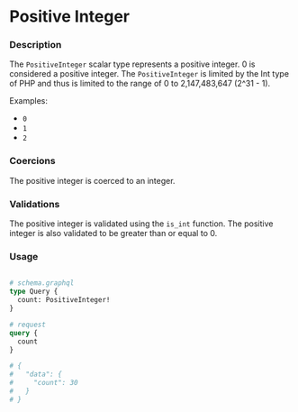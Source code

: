 # Positive Integer

### Description

The `PositiveInteger` scalar type represents a positive integer. 0 is considered a positive integer. The `PositiveInteger` is limited by the Int type of PHP and thus is limited to the range of 0 to 2,147,483,647 (2^31 - 1). 

Examples:

- `0`
- `1`
- `2`

### Coercions

The positive integer is coerced to an integer.

### Validations

The positive integer is validated using the `is_int` function. The positive integer is also validated to be greater than or equal to 0.

### Usage

```graphql

# schema.graphql
type Query {
  count: PositiveInteger!
}
```

```graphql
# request
query {
  count
}

# {
#   "data": {
#     "count": 30
#   }
# }
```
